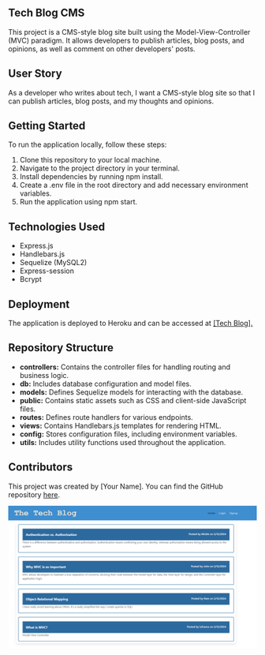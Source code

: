 ## Tech Blog CMS
This project is a CMS-style blog site built using the Model-View-Controller (MVC) paradigm. It allows developers to publish articles, blog posts, and opinions, as well as comment on other developers' posts.

## User Story
As a developer who writes about tech, I want a CMS-style blog site so that I can publish articles, blog posts, and my thoughts and opinions.

## Getting Started
To run the application locally, follow these steps:

1. Clone this repository to your local machine.
2. Navigate to the project directory in your terminal.
3. Install dependencies by running npm install.
4. Create a .env file in the root directory and add necessary environment variables.
5. Run the application using npm start.

## Technologies Used
- Express.js
- Handlebars.js
- Sequelize (MySQL2)
- Express-session
- Bcrypt

## Deployment
The application is deployed to Heroku and can be accessed at [\[Tech Blog\].](http://localhost:3001/)

## Repository Structure
- **controllers:** Contains the controller files for handling routing and business logic.
- **db:** Includes database configuration and model files.
- **models:** Defines Sequelize models for interacting with the database.
- **public:** Contains static assets such as CSS and client-side JavaScript files.
- **routes:** Defines route handlers for various endpoints.
- **views:** Contains Handlebars.js templates for rendering HTML.
- **config:** Stores configuration files, including environment variables.
- **utils:** Includes utility functions used throughout the application.

## Contributors
This project was created by [Your Name]. You can find the GitHub repository [here](https://github.com/lufranckousse).


![Insert screenshots of the application here](Screenshot.png)

